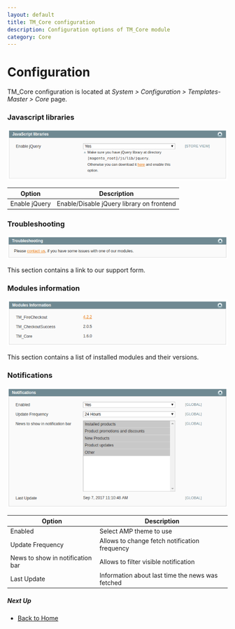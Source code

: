 ```yaml
---
layout: default
title: TM_Core configuration
description: Configuration options of TM_Core module
category: Core
---
```


# Configuration

TM_Core configuration is located at
_System > Configuration > Templates-Master > Core_ page.

### Javascript libraries

![Javascript Libraries section](/images/m1/core/configuration/javascript-libraries.png)

Option | Description
-------|------------
Enable jQuery | Enable/Disable jQuery library on frontend

### Troubleshooting

![Troubleshooting section](/images/m1/core/configuration/troubleshooting.png)

This section contains a link to our support form.

### Modules information

![Modules Information section](/images/m1/core/configuration/modules-information.png)

This section contains a list of installed modules and their versions.

### Notifications

![Notifications section](/images/m1/core/configuration/notifications.png)

Option | Description
-------|------------
Enabled | Select AMP theme to use
Update Frequency | Allows to change fetch notification frequency
News to show in notification bar | Allows to filter visible notification
Last Update | Information about last time the news was fetched

##### Next Up

 -  [Back to Home](/m1/extensions/core/)
